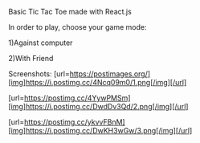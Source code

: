 Basic Tic Tac Toe made with React.js

In order to play, choose your game mode:

1)Against computer

2)With Friend

Screenshots:
[url=https://postimages.org/][img]https://i.postimg.cc/4Ncq09m0/1.png[/img][/url]

[url=https://postimg.cc/4YywPMSm][img]https://i.postimg.cc/DwdDv3Qd/2.png[/img][/url]

[url=https://postimg.cc/ykvvFBnM][img]https://i.postimg.cc/DwKH3wGw/3.png[/img][/url]
